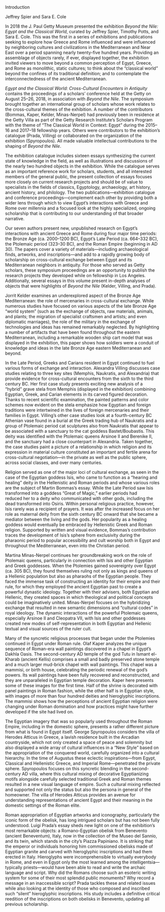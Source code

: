 Introduction

Jeffrey Spier and Sara E. Cole

In 2018 the J. Paul Getty Museum presented the exhibition *Beyond the Nile: Egypt and the Classical World*, curated by Jeffrey Spier, Timothy Potts, and Sara E. Cole. This was the first in a series of exhibitions and publications seeking to explore how Greece and Rome influenced and were influenced by neighboring cultures and civilizations in the Mediterranean and Near East over a period spanning nearly twenty-five hundred years. Providing an assemblage of objects rarely, if ever, displayed together, the exhibition invited viewers to move beyond a common perception of Egypt, Greece, and Rome as monolithic, static cultures; to think about the “classical world” beyond the confines of its traditional definition; and to contemplate the interconnectedness of the ancient Mediterranean.

*Egypt and the Classical World: Cross-Cultural Encounters in Antiquity* contains the proceedings of a scholars’ conference held at the Getty on August 25–26, 2018, in association with *Beyond the Nile*. The symposium brought together an international group of scholars whose work relates to the cross-cultural themes of the exhibition. A number of the contributors (Bommas, Kaper, Kelder, Minas-Nerpel) had previously been in residence at the Getty Villa as part of the Getty Research Institute’s Scholars Program with the theme of “The Classical World in Context: Egypt” during the 2015–16 and 2017–18 fellowship years. Others were contributors to the exhibition’s catalogue (Prada, Villing) or collaborated on the organization of the exhibition (Spyropoulos). All made valuable intellectual contributions to the shaping of *Beyond the Nile*.

The exhibition catalogue includes sixteen essays synthesizing the current state of knowledge in the field, as well as illustrations and discussions of the nearly two hundred objects in the exhibition. While the catalogue serves as an important reference work for scholars, students, and all interested members of the general public, the present collection of essays focuses more closely on current research projects and should be of value to specialists in the fields of classics, Egyptology, archaeology, art history, ancient history, and philology. The two publications—exhibition catalogue and conference proceedings—complement each other by providing both a wider lens through which to view Egypt’s interactions with Greece and Rome over millennia and a focused look at the highly specialized, ongoing scholarship that is contributing to our understanding of that broader narrative.

Our seven authors present new, unpublished research on Egypt’s interactions with ancient Greece and Rome during four major time periods: the Bronze Age (ca. 2000–1200 BC), Egypt’s Late Period (ca. 664–332 BC), the Ptolemaic period (323–30 BC), and the Roman Empire (beginning in AD 30). The papers cover a variety of materials—including archaeological finds, artworks, and inscriptions—and add to a rapidly growing body of scholarship on cross-cultural exchange between Egypt and its Mediterranean neighbors in antiquity. For those who served as Getty scholars, these symposium proceedings are an opportunity to publish the research projects they developed while on fellowship in Los Angeles. Additionally, several essays in this volume present in-depth analyses of objects that were highlights of *Beyond the Nile* (Kelder, Villing, and Prada).

Jorrit Kelder examines an underexplored aspect of the Bronze Age Mediterranean: the role of mercenaries in cross-cultural exchange. While numerous studies have focused on various aspects of the late Bronze Age “world system” (such as the exchange of objects, raw materials, animals, and plants; the migration of specialist craftsmen and artists; and even diplomatic marriages), the role of the military in the exchange of technologies and ideas has remained remarkably neglected. By highlighting a number of artifacts that have been found throughout the eastern Mediterranean, including a remarkable wooden ship cart model that was displayed in the exhibition, this paper shows how soldiers were a conduit of knowledge and ideas in the late Bronze Age eastern Mediterranean and beyond.

In the Late Period, Greeks and Carians resident in Egypt continued to fuel various forms of exchange and interaction. Alexandra Villing discusses case studies relating to three key sites (Memphis, Naukratis, and Alexandria) that provide evidence for cross-cultural encounters from the sixth to the third century BC. Her first case study presents exciting new analysis of a “hybrid” grave stela from Memphis (displayed in the exhibition) combining Egyptian, Greek, and Carian elements in its carved figured decoration. Thanks to recent scientific examination, the painted patterns and color schemes now evident on the stela emphasize how Egyptian and foreign traditions were intertwined in the lives of foreign mercenaries and their families in Egypt. Villing’s other case studies look at a fourth-century BC Athenian vase found in a burial at the Greek trading hub of Naukratis and a group of Ptolemaic period cat sculptures also from Naukratis that appear to be associated with a sanctuary to the cat goddess Bastet/Boubastis. This deity was identified with the Ptolemaic queens Arsinoe II and Berenike II, and the sanctuary had a close counterpart in Alexandria. Taken together, the case studies paint a picture of a relationship in which religion and its expression in material culture constituted an important and fertile arena for cross-cultural negotiation—in the private as well as the public sphere, across social classes, and over many centuries.

Religion served as one of the major loci of cultural exchange, as seen in the case of the Egyptian goddess Isis, who came to function as a “hearing and healing” deity in the Hellenistic and Roman periods and whose various roles are the subject of Martin Bommas’s essay. While the Late Period saw Isis transformed into a goddess “Great of Magic,” earlier periods had reduced her to a deity who communicated with other gods, including the dead transformed into Osiris. Within personal religious practice, however, Isis rarely was a recipient of prayers. It was after the increased focus on her role as maternal deity from the sixth century BC onward that she became a mediator between the living and the gods. Her popularity as a healing goddess would eventually be embraced by Hellenistic Greek and Roman religion. Supported by written and visual evidence, Bommas’s contribution traces the development of Isis’s sphere from exclusivity during the pharaonic period to popular accessibility and cult worship both in Egypt and throughout the Mediterranean, even into the Christian period.

Martina Minas-Nerpel continues her groundbreaking work on the role of Ptolemaic queens, particularly in connection with Isis and other Egyptian and Greek goddesses. When the Ptolemies gained sovereignty over Egypt (ca. 305 BC), they found themselves ruling not only as kings and queens of a Hellenic population but also as pharaohs of the Egyptian people. They faced the immense task of constructing an identity for their empire and their rule, for which they employed the ancient Egyptian past to create a powerful dynastic ideology. Together with their advisers, both Egyptian and Hellenic, they created spaces in which theological and political concepts could be imaginatively united. Minas-Nerpel focuses on the hybridizing exchange that resulted in new semantic dimensions and “cultural codes” in royal ideology. The dynamic interactions of the powerful Ptolemaic queens, especially Arsinoe II and Cleopatra VII, with Isis and other goddesses created new modes of self-representation in both Egyptian and Hellenic textual and visual sources of the ruler cult.

Many of the syncretic religious processes that began under the Ptolemies continued in Egypt under Roman rule. Olaf Kaper analyzes the unique sequence of Roman-era wall paintings discovered in a chapel in Egypt’s Dakhla Oasis. The second-century AD temple of the god Tutu in Ismant el-Kharab (ancient Kellis) comprises a small and badly preserved stone temple and a much larger mud-brick chapel with wall paintings. This chapel was a mammisi, or birth house, celebrating the periodic renewal of the god’s powers. Its wall paintings have been fully recovered and reconstructed, and they are unparalleled in Egyptian temple decoration. Kaper here presents some of these images for the first time. Half of the shrine is decorated with panel paintings in Roman fashion, while the other half is in Egyptian style, with images of more than four hundred deities and hieroglyphic inscriptions. The mammisi shows how the perceptions of ancient Egyptian religion were changing under Roman domination and how practices might have further developed if the site had lived on.

The Egyptian imagery that was so popularly used throughout the Roman Empire, including in the domestic sphere, presents a rather different picture from what is found in Egypt itself. George Spyropoulos considers the villa of Herodes Atticus in Greece, a lavish residence built in the Arcadian countryside, which not only created a space of peace and solemnity but also displayed a wide array of cultural influences in a “New Style” based on the appropriation of the conquered world, carefully organized into a cultural hierarchy. In the time of Augustus these eclectic inspirations—from Egypt, Classical and Hellenistic Greece, and Imperial Rome—penetrated the private sphere. Spyropoulos focuses on this syncretic blending in the second-century AD villa, where this cultural mixing of decorative Egyptianizing motifs alongside carefully selected traditional Greek and Roman themes resulted in a new visual language of empire. Such a cultural mixing reflected and supported not only the status but also the persona in general of the homeowner. The villa of Herodes Atticus provides an avenue for understanding representations of ancient Egypt and their meaning in the domestic settings of the Roman elite.

Roman appropriation of Egyptian artworks and iconography, particularly the iconic form of the obelisk, has long intrigued scholars but has not been fully understood. Luigi Prada’s essay sheds new light on one of the exhibition’s most remarkable objects: a Romano-Egyptian obelisk from Benevento (ancient Beneventum), Italy, now in the collection of the Museo del Sannio, and its twin, which stands in the city’s Piazza Papiniano. It is striking that the emperor or individuals honoring him commissioned obelisks made of Egyptian granite and carved with hieroglyphic inscriptions and had them erected in Italy. Hieroglyphs were incomprehensible to virtually everybody in Rome, and even in Egypt only the most learned among the intelligentsia—typically priests—would have been able to read and write the archaic language and script. Why did the Romans choose such an esoteric writing system for some of their most splendid public monuments? Why record a message in an inaccessible script? Prada tackles these and related issues while also looking at the identity of those who composed and inscribed such “silent” hieroglyphic inscriptions. His study includes a definitive critical reedition of the inscriptions on both obelisks in Benevento, updating all previous scholarship.
